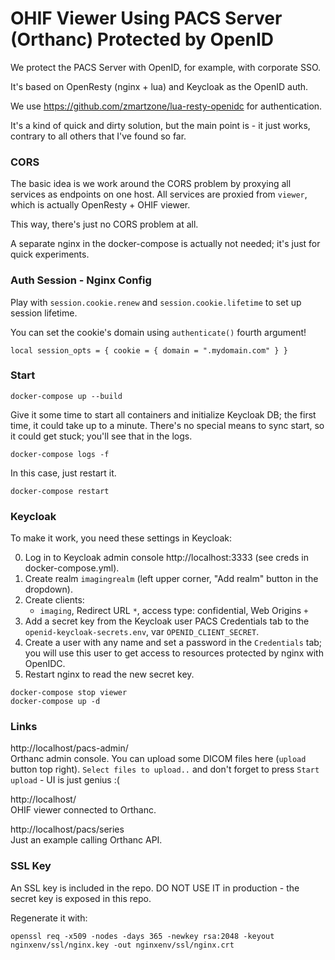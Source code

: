 # OHIF Viewer Using PACS Server (Orthanc) Protected by OpenID

We protect the PACS Server with OpenID, for example, with corporate SSO.

It's based on OpenResty (nginx + lua) and Keycloak as the OpenID auth.

We use https://github.com/zmartzone/lua-resty-openidc for authentication.

It's a kind of quick and dirty solution, but the main point is - it just works, 
contrary to all others that I've found so far.

### CORS

The basic idea is we work around the CORS problem by proxying all services as endpoints on
one host.
All services are proxied from `viewer`, which is actually OpenResty + OHIF viewer.

This way, there's just no CORS problem at all.

A separate nginx in the docker-compose is actually not needed; it's just for quick experiments.

### Auth Session - Nginx Config
Play with `session.cookie.renew` and `session.cookie.lifetime` to set up session lifetime.

You can set the cookie's domain using `authenticate()` fourth argument!

``` 
local session_opts = { cookie = { domain = ".mydomain.com" } }
```

### Start

```
docker-compose up --build
```

Give it some time to start all containers and initialize Keycloak DB; the first time, it could take
up to a minute.
There's no special means to sync start, so it could get stuck; you'll see that in the logs.

```
docker-compose logs -f
```

In this case, just restart it.

```
docker-compose restart
```

### Keycloak

To make it work, you need these settings in Keycloak:

0) Log in to Keycloak admin console http://localhost:3333 (see creds in docker-compose.yml).
1) Create realm `imagingrealm` (left upper corner, "Add realm" button in the dropdown).
2) Create clients:
   - `imaging`, Redirect URL `*`, access type: confidential, Web Origins `+`
3) Add a secret key from the Keycloak user PACS Credentials tab to the `openid-keycloak-secrets.env`, 
var `OPENID_CLIENT_SECRET`.
4) Create a user with any name and set a password in the `Credentials` tab; you will use this user to get access to 
resources protected by nginx with OpenIDC.
5) Restart nginx to read the new secret key.

```
docker-compose stop viewer
docker-compose up -d
```

### Links
http://localhost/pacs-admin/  
Orthanc admin console.
You can upload some DICOM files here (`upload` button top right).
`Select files to upload..` and don't forget to press `Start upload` - UI is just genius :(

http://localhost/  
OHIF viewer connected to Orthanc.

http://localhost/pacs/series  
Just an example calling Orthanc API.

### SSL Key
An SSL key is included in the repo.
DO NOT USE IT in production - the secret key is exposed in this repo.

Regenerate it with:

```
openssl req -x509 -nodes -days 365 -newkey rsa:2048 -keyout nginxenv/ssl/nginx.key -out nginxenv/ssl/nginx.crt
```
